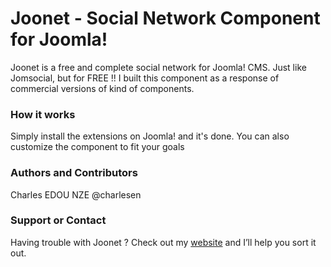 # Joonet - Social Network Component for Joomla!

Joonet is a free and complete social network for Joomla! CMS. Just like Jomsocial, but for FREE !!
I built this component as a response of commercial versions of kind of components.

### How it works
Simply install the extensions on Joomla! and it's done. You can also customize the component to fit your goals


### Authors and Contributors
Charles EDOU NZE @charlesen

### Support or Contact
Having trouble with Joonet ? Check out my [website](https://charlesen.fr) and I’ll help you sort it out.
